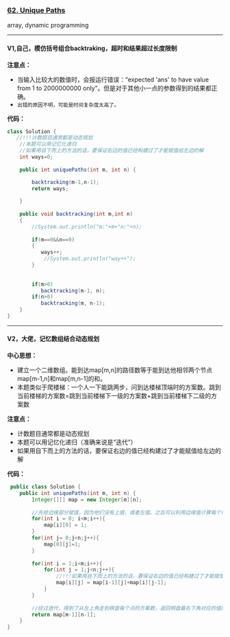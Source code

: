 ### [62. Unique Paths](https://leetcode.com/problems/unique-paths/)

array, dynamic programming

---

#### V1,自己，模仿括号组合backtraking，超时和结果超过长度限制

**注意点：**
- 当输入比较大的数值时，会报运行错误：“expected 'ans' to have value from 1 to 2000000000 only”。但是对于其他小一点的参数得到的结果都正确。
- `出错的原因不明，可能是时间复杂度太高了。`

**代码：**
```java
class Solution {
   //!!!计数题目通常都是动态规划
    //本题可以用记忆化递归
    //如果用自下而上的方法的话，要保证右边的值已经构建过了才能赋值给左边的解
    int ways=0;
    
    public int uniquePaths(int m, int n) {

        backtracking(m-1,n-1);
        return ways;
            
    }
    
    public void backtracking(int m,int n)
    {
        //System.out.println("m:"+m+"n:"+n);
        
        if(m==0&&n==0)
        {
           ways++;
            //System.out.println("way++");
        }
         
        
        if(m>0)
           backtracking(m-1, n);
        if(n>0)
           backtracking(m, n-1);
    }
}
```

---

#### V2，大佬，记忆数组结合动态规划

**中心思想：**
- 建立一个二维数组。能到达map[m,n]的路径数等于能到达他相邻两个节点map[m-1,n]和map[m,n-1]的和。
- 本题类似于爬楼梯：一个人一下能跳两步，问到达楼梯顶端时的方案数。跳到当前楼梯的方案数=跳到当前楼梯下一级的方案数+跳到当前楼梯下二级的方案数

**注意点：**
- 计数题目通常都是动态规划
- 本题可以用记忆化递归（准确来说是“迭代”）
- 如果用自下而上的方法的话，要保证右边的值已经构建过了才能赋值给左边的解

**代码：**
```java
 public class Solution {
    public int uniquePaths(int m, int n) {
        Integer[][] map = new Integer[m][n];
        
        //先给边缘部分赋值，因为他们没有上值，或者左值。之后可以利用边缘值计算每个地点的方案数
        for(int i = 0; i<m;i++){
            map[i][0] = 1;
        }
        for(int j= 0;j<n;j++){
            map[0][j]=1;
        }
        
        for(int i = 1;i<m;i++){
            for(int j = 1;j<n;j++){
                //!!!如果用自下而上的方法的话，要保证右边的值已经构建过了才能赋值给左边的解
                map[i][j] = map[i-1][j]+map[i][j-1];
            }
        }
        
        //经过迭代，得到了从左上角走到棋盘每个点的方案数，返回棋盘最右下角对应的值即可
        return map[m-1][n-1];
    }
}
```
